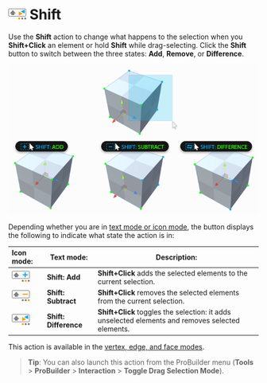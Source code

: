 # ![Shift Modifier icon](images/icons/Selection_ShiftDifference.png) Shift

Use the __Shift__ action to change what happens to the selection when you **Shift+Click** an element or hold **Shift** while drag-selecting. Click the __Shift__ button to switch between the three states: __Add__, __Remove__, or __Difference__.

![Same Shift-drag action has different effect depending on Shift setting](images/ShiftModifier_Example.png)


Depending whether you are in [text mode or icon mode](toolbar.md#buttonmode), the button displays the following to indicate what state the action is in:

| **Icon mode:**                                             | **Text mode:**          | **Description:**                                           |
| :----------------------------------------------------------- | --------------------- | ------------------------------------------------------------ |
| ![SHIFT Modifier Add](images/icons/Selection_ShiftAdd.png)   | **Shift: Add**        | __Shift+Click__ adds the selected elements to the current selection.                                 |
| ![SHIFT Modifier Subtract](images/icons/Selection_ShiftSubtract.png) | **Shift: Subtract**   | __Shift+Click__ removes the selected elements from the current selection.                          |
| ![SHIFT Modifier Difference](images/icons/Selection_ShiftDifference.png) | **Shift: Difference** | __Shift+Click__ toggles the selection: it adds unselected elements and removes selected elements. |

This action is available in the [vertex, edge, and face modes](modes.md).

> **Tip**: You can also launch this action from the ProBuilder menu (**Tools** > **ProBuilder** > **Interaction** > **Toggle Drag Selection Mode**).